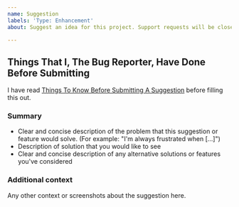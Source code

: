 ```yaml
---
name: Suggestion
labels: 'Type: Enhancement'
about: Suggest an idea for this project. Support requests will be closed immediately. Check out [the wiki](https://github.com/pi-top/pi-top-Python-SDK/wiki/) before filling this out.

---
```


## Things That I, The Bug Reporter, Have Done Before Submitting
I have read [Things To Know Before Submitting A Suggestion](https://github.com/pi-top/pi-top-Python-SDK/wiki/Things-To-Know-Before-Submitting-A-Suggestion) before filling this out.

### Summary
* Clear and concise description of the problem that this suggestion or feature would solve. (For example: "I'm always frustrated when [...]")
* Description of solution that you would like to see
* Clear and concise description of any alternative solutions or features you've considered

### Additional context
Any other context or screenshots about the suggestion here.
